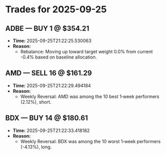 # Trades for 2025-09-25

## ADBE — BUY 1 @ $354.21
- **Time:** 2025-09-25T21:22:25.530063
- **Reason:**
  - Rebalance: Moving up toward target weight 0.0% from current -0.4% based on baseline allocation.

## AMD — SELL 16 @ $161.29
- **Time:** 2025-09-25T21:22:29.494184
- **Reason:**
  - Weekly Reversal: AMD was among the 10 best 1‑week performers (2.12%), short.

## BDX — BUY 14 @ $180.61
- **Time:** 2025-09-25T21:22:33.418182
- **Reason:**
  - Weekly Reversal: BDX was among the 10 worst 1‑week performers (-4.13%), long.

